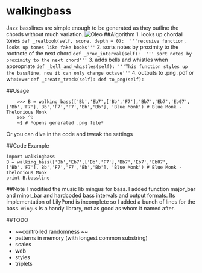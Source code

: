 walkingbass
=============
Jazz basslines are simple enough to be generated as they outline the chords without much variation.
![Oleo](https://raw.githubusercontent.com/greato/walkingbass/master/Oleo.png)
##Algorithm
	1. looks up chordal tones
	```
	def _realbook(self, score, depth = 0): 
		'''recusive function, looks up tones like fake books'''
	```
	2. sorts notes by proximity to the rootnote of the next chord
	```
	def _prox_interval(self): 
		''' sort notes by proximity to the next chord'''
	```
	3. adds bells and whistles when appropriate
	```
	def _bell_and_whistles(self):
		'''This function styles up the bassline, now it can only change octave'''
	```
	4. outputs to .png .pdf or whatever
	```
	def _create_track(self):
	def to_png(self):
	```
	
##Usage
```
	>>> B = walking_bass(['Bb','Eb7',['Bb','F7'],'Bb7','Eb7','Eb07',['Bb','F7'],'Bb','F7','F7','Bb','Bb'], 'Blue Monk') # Blue Monk - Thelonious Monk
	>>> ^D
	~$ # *opens generated .png file*
```
Or you can dive in the code and tweak the settings

##Code Example
```
import walkingbass
B = walking_bass(['Bb','Eb7',['Bb','F7'],'Bb7','Eb7','Eb07',['Bb','F7'],'Bb','F7','F7','Bb','Bb'], 'Blue Monk') # Blue Monk - Thelonious Monk
print B.bassline
```

##Note
I modified the music lib mingus for bass. I added function major_bar and minor_bar and hardcoded bass intervals and output formats.
Its implementation of LilyPond is incomplete so I added a bunch of lines for the bass.
`mingus` is a handy library, not as good as whom it named after.

##TODO
* ~~controlled randomness ~~
* patterns in memory (with longest common substring)
* scales
* web
* styles
* triplets